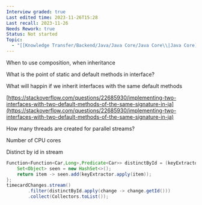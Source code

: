```yaml
---
Interview graded: true
Last edited time: 2023-11-26T15:28
Last recall: 2023-11-26
Needs Rework: true
Status: Not started
Topic:
  - "[[Knowledge Transfer/Backend/Java/Java Core/Java Core\\|Java Core]]"
---
```

When to use composition, when inheritance

  

What is the point of static and default methods in interface?

  

What will happin if we inherit interfaces with the same default methods

[https://stackoverflow.com/questions/22685930/implementing-two-interfaces-with-two-default-methods-of-the-same-signature-in-ja](https://stackoverflow.com/questions/22685930/implementing-two-interfaces-with-two-default-methods-of-the-same-signature-in-ja)

How many threads are created for parallel streams?

Number of CPU cores

  

Distinct by id in stream

```Java
Function<Function<Car,Long>,Predicate<Car>> distinctById = (keyExtractor) -> {
    Set<Object> seen = new HashSet<>();
    return item -> seen.add(keyExtractor.apply(item));
};
timecardChanges.stream()
        .filter(distinctById.apply(change -> change.getId()))
        .collect(Collectors.toList());
```